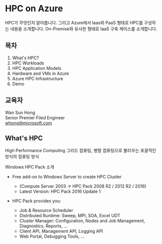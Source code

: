 # HPC on Azure
HPC가 무엇인지 알아봅니다.
그리고 Azure에서 Iaas와 PaaS 형태로 HPC를 구성하는 내용을 소개합니다.
On-Premise와 유사한 형태로 IaaS 구축 케이스를 소개합니다.

## 목차

1. What's HPC?
2. HPC Workloads
3. HPC Application Models
4. Hardware and VMs in Azure
5. Azure HPC Infrastructure
6. Demo

## 교육자

Wan Sun Hong  
Senior Premier Filed Engineer  
whong@microsoft.com  



## What's HPC

High Performance Computing
그리드 컴퓨팅, 병렬 컴퓨팅으로 불리우는 포괄적인 방식의 컴퓨팅 방식



Windows HPC Pack 소개

- Free add-on to Windows Server to create HPC Cluster
  - (Compute Server 2003 -> HPC Pack 2008 R2 / 2012 R2 / 2016)
  - Latest Version: HPC Pack 2016 Update 1



- HPC Pack provides you:
  - Job & Resource Scheduler
  - Distributed Runtime: Sweep, MPI, SOA, Excel UDT
  - Cluster Manager: Configuration, Nodes and Job Management, Diagnostics, Reports, ...
  - Client API, Management API, Logging API
  - Web Portal, Debugging Tools, ...



